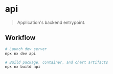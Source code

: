 # api

> Application's backend entrypoint.

## Workflow

```sh
# Launch dev server
npx nx dev api

# Build package, container, and chart artifacts
npx nx build api
```